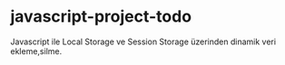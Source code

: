 # javascript-project-todo
Javascript ile Local Storage ve Session Storage üzerinden dinamik veri ekleme,silme.
